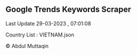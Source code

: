

## Google Trends Keywords Scraper 
 
Last Update 29-03-2023 , 07:01:08

Country List :
VIETNAM.json



© Abdul Muttaqin 
